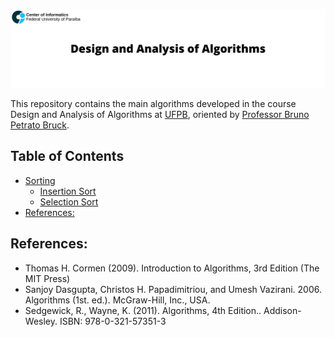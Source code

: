 <p align="center">
  <img src="assets/banner.png" >
</p>

This repository contains the main algorithms developed in the course Design and Analysis of Algorithms at [UFPB](https://www.ufpb.br), oriented by [Professor Bruno Petrato Bruck](http://lattes.cnpq.br/8375218408755980). 

## Table of Contents
- [Sorting](https://www.github.com/mateustosta/design-and-analysis-of-algorithms/tree/main/sorting)
  - [Insertion Sort](https://www.github.com/mateustosta/design-and-analysis-of-algorithms/tree/main/sorting/insertionSort)  
  - [Selection Sort](https://www.github.com/mateustosta/design-and-analysis-of-algorithms/tree/main/sorting/selectionSort)
- [References:](#references)

## References:
- Thomas H. Cormen (2009). Introduction to Algorithms, 3rd Edition (The MIT Press)  
- Sanjoy Dasgupta, Christos H. Papadimitriou, and Umesh Vazirani. 2006. Algorithms (1st. ed.). McGraw-Hill, Inc., USA.  
- Sedgewick, R., Wayne, K. (2011). Algorithms, 4th Edition.. Addison-Wesley. ISBN: 978-0-321-57351-3  

